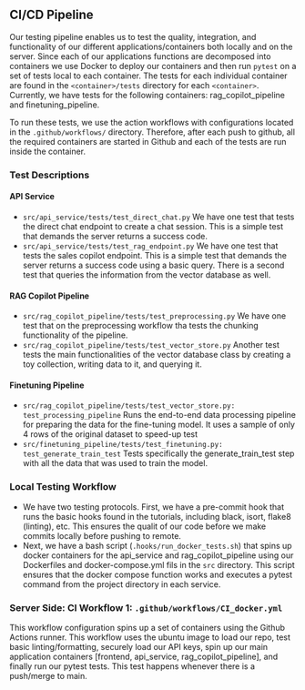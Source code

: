 ## CI/CD Pipeline

Our testing pipeline enables us to test the quality, integration, and functionality of our different applications/containers both locally and on the server. Since each of our applications functions are decomposed into containers we use Docker to deploy our containers and then run `pytest` on a set of tests local to each container.
The tests for each individual container are found in the `<container>/tests` directory for each `<container>`. Currently, we have tests for the following containers: rag_copilot_pipeline and finetuning_pipeline.

To run these tests, we use the action workflows with configurations located in the `.github/workflows/` directory. Therefore, after each push to github, all the required containers are started in Github and each of the tests are run inside the container. 


### Test Descriptions

#### API Service
- `src/api_service/tests/test_direct_chat.py` We have one test that tests the direct chat endpoint to create a chat session. This is a simple test that demands the server returns a success code.
- `src/api_service/tests/test_rag_endpoint.py` We have one test that tests the sales copilot endpoint. This is a simple test that demands the server returns a success code using a basic query. There is a second test that queries the information from the vector database as well. 

#### RAG Copilot Pipeline
- `src/rag_copilot_pipeline/tests/test_preprocessing.py` We have one test that on the preprocessing workflow tha tests the chunking functionality of the pipeline.
- `src/rag_copilot_pipeline/tests/test_vector_store.py` Another test tests the main functionalities of the vector database class by creating a toy collection, writing data to it, and querying it.

#### Finetuning Pipeline
- `src/rag_copilot_pipeline/tests/test_vector_store.py: test_processing_pipeline` Runs the end-to-end data processing pipeline for preparing the data for the fine-tuning model. It uses a sample of only 4 rows of the original dataset to speed-up test
- `src/finetuning_pipeline/tests/test_finetuning.py: test_generate_train_test` Tests specifically the generate_train_test step with all the data that was used to train the model.


### Local Testing Workflow
- We have two testing protocols. First, we have a pre-commit hook that runs the basic hooks found in the tutorials, including black, isort, flake8 (linting), etc. This ensures the qualit of our code before we make commits locally before pushing to remote.
- Next, we have a bash script (`.hooks/run_docker_tests.sh`) that spins up docker containers for the api_service and rag_copilot_pipeline using our Dockerfiles and docker-compose.yml fils in the `src` directory. This script ensures that the docker compose function works and executes a pytest command from the project directory in each service.

### Server Side: CI Workflow 1: `.github/workflows/CI_docker.yml`

This workflow configuration spins up a set of containers using the Github Actions runner. This workflow uses the ubuntu image to load our repo, test basic linting/formatting, securely load our API keys, spin up our main application containers [frontend, api_service, rag_copilot_pipeline], and finally run our pytest tests. This test happens whenever there is a push/merge to main.